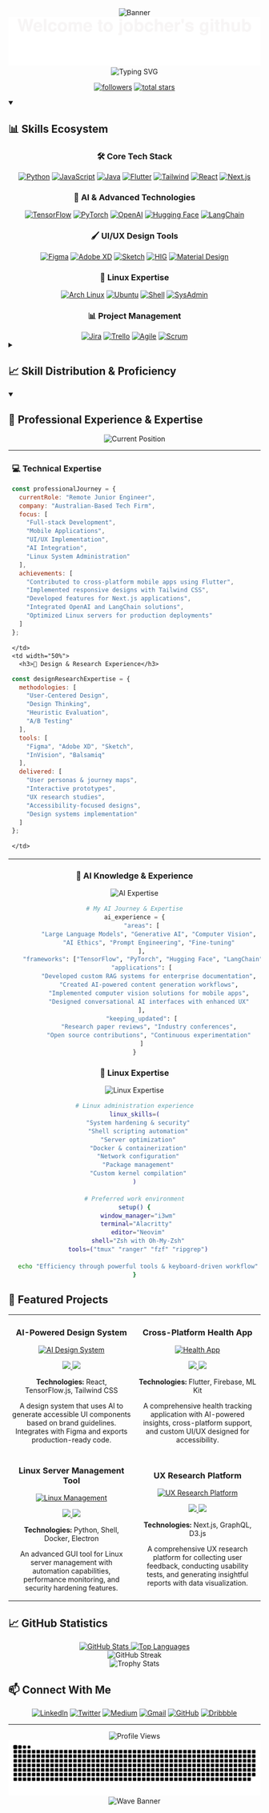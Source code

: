 <div align="center">
  <img src="https://capsule-render.vercel.app/api?type=waving&color=gradient&height=300&section=header&text=VENOM%20DEVELOPER&fontSize=90&animation=fadeIn&fontAlignY=38&desc=Full-Stack%20Developer%20|%20AI%20Enthusiast%20|%20UI/UX%20Designer&descAlignY=60&descAlign=50" alt="Banner" />
</div>

<div align="center"><img src="https://raw.githubusercontent.com/BEPb/BEPb/master/assets/Bottom_up.svg" alt="Wave Banner" /></div>

<div align="center">
  <img src="https://readme-typing-svg.herokuapp.com?font=Fira+Code&duration=3000&pause=1000&color=2F8D46&center=true&vCenter=true&width=500&lines=Remote+Junior+Engineer;Full-Stack+Developer;Python+%7C+JavaScript+%7C+Java+%7C+Flutter;UI/UX+Designer+%7C+Project+Manager;Linux+Expert+%7C+AI+Enthusiast;Always+learning+new+technologies" alt="Typing SVG" />
</div>

<p align="center">
  <a href="https://github.com/yourusername?tab=followers">
    <img alt="followers" title="Follow me on Github" src="https://custom-icon-badges.demolab.com/github/followers/yourusername?color=236ad3&labelColor=1155ba&style=for-the-badge&logo=person-add&label=Follow&logoColor=white"/></a>
  <a href="https://github.com/yourusername?tab=repositories&sort=stargazers">
    <img alt="total stars" title="Total stars on GitHub" src="https://custom-icon-badges.demolab.com/github/stars/yourusername?color=55960c&style=for-the-badge&labelColor=488207&logo=star"/></a>
</p>

<details open>
<summary><h2>📊 Skills Ecosystem</h2></summary>

<h3 align="center">🛠️ Core Tech Stack</h3>
<div align="center">
  <a href="#"><img src="https://img.shields.io/badge/Python-FFD43B?style=for-the-badge&logo=python&logoColor=blue" alt="Python"/></a>
  <a href="#"><img src="https://img.shields.io/badge/JavaScript-323330?style=for-the-badge&logo=javascript&logoColor=F7DF1E" alt="JavaScript"/></a>
  <a href="#"><img src="https://img.shields.io/badge/Java-ED8B00?style=for-the-badge&logo=java&logoColor=white" alt="Java"/></a>
  <a href="#"><img src="https://img.shields.io/badge/Flutter-02569B?style=for-the-badge&logo=flutter&logoColor=white" alt="Flutter"/></a>
  <a href="#"><img src="https://img.shields.io/badge/Tailwind_CSS-38B2AC?style=for-the-badge&logo=tailwind-css&logoColor=white" alt="Tailwind"/></a>
  <a href="#"><img src="https://img.shields.io/badge/React-20232A?style=for-the-badge&logo=react&logoColor=61DAFB" alt="React"/></a>
  <a href="#"><img src="https://img.shields.io/badge/next.js-000000?style=for-the-badge&logo=nextdotjs&logoColor=white" alt="Next.js"/></a>
</div>

<h3 align="center">🧠 AI & Advanced Technologies</h3>
<div align="center">
  <a href="#"><img src="https://img.shields.io/badge/TensorFlow-FF6F00?style=for-the-badge&logo=tensorflow&logoColor=white" alt="TensorFlow"/></a>
  <a href="#"><img src="https://img.shields.io/badge/PyTorch-EE4C2C?style=for-the-badge&logo=pytorch&logoColor=white" alt="PyTorch"/></a>
  <a href="#"><img src="https://img.shields.io/badge/OpenAI-412991?style=for-the-badge&logo=openai&logoColor=white" alt="OpenAI"/></a>
  <a href="#"><img src="https://img.shields.io/badge/Hugging_Face-FFD21E?style=for-the-badge" alt="Hugging Face"/></a>
  <a href="#"><img src="https://img.shields.io/badge/LangChain-E5E4E2?style=for-the-badge" alt="LangChain"/></a>
</div>

<h3 align="center">🖌️ UI/UX Design Tools</h3>
<div align="center">
  <a href="#"><img src="https://img.shields.io/badge/Figma-F24E1E?style=for-the-badge&logo=figma&logoColor=white" alt="Figma"/></a>
  <a href="#"><img src="https://img.shields.io/badge/Adobe_XD-470137?style=for-the-badge&logo=Adobe%20XD&logoColor=#FF61F6" alt="Adobe XD"/></a>
  <a href="#"><img src="https://img.shields.io/badge/Sketch-FFB387?style=for-the-badge&logo=sketch&logoColor=black" alt="Sketch"/></a>
  <a href="#"><img src="https://img.shields.io/badge/Human_Interface_Guidelines-000000?style=for-the-badge&logo=apple&logoColor=white" alt="HIG"/></a>
  <a href="#"><img src="https://img.shields.io/badge/Material_Design-757575?style=for-the-badge&logo=material-design&logoColor=white" alt="Material Design"/></a>
</div>

<h3 align="center">🐧 Linux Expertise</h3>
<div align="center">
  <a href="#"><img src="https://img.shields.io/badge/Arch_Linux-1793D1?style=for-the-badge&logo=arch-linux&logoColor=white" alt="Arch Linux"/></a>
  <a href="#"><img src="https://img.shields.io/badge/Ubuntu-E95420?style=for-the-badge&logo=ubuntu&logoColor=white" alt="Ubuntu"/></a>
  <a href="#"><img src="https://img.shields.io/badge/Shell_Scripting-121011?style=for-the-badge&logo=gnu-bash&logoColor=white" alt="Shell"/></a>
  <a href="#"><img src="https://img.shields.io/badge/System_Administration-4EAA25?style=for-the-badge&logo=linux&logoColor=white" alt="SysAdmin"/></a>
</div>

<h3 align="center">📊 Project Management</h3>
<div align="center">
  <a href="#"><img src="https://img.shields.io/badge/Jira-0052CC?style=for-the-badge&logo=Jira&logoColor=white" alt="Jira"/></a>
  <a href="#"><img src="https://img.shields.io/badge/Trello-0079BF?style=for-the-badge&logo=trello&logoColor=white" alt="Trello"/></a>
  <a href="#"><img src="https://img.shields.io/badge/Agile-47A248?style=for-the-badge" alt="Agile"/></a>
  <a href="#"><img src="https://img.shields.io/badge/Scrum-6DB33F?style=for-the-badge" alt="Scrum"/></a>
</div>
</details>

<details>
<summary><h2>📈 Skill Distribution & Proficiency</h2></summary>

<div align="center">
<h3>🥧 Tech Stack Distribution</h3>

```mermaid
pie title Technology Usage Distribution
    "JavaScript & Frontend" : 30
    "Python & AI" : 25
    "UI/UX Design" : 20
    "Flutter & Mobile" : 15
    "Linux & DevOps" : 10
```

<h3>📊 Skill Proficiency Matrix</h3>

| Skill Category | Technologies | Expertise Level |
|---------------|--------------|-----------------|
| **Frontend** | JavaScript, React, Next.js, Tailwind CSS | 🟩🟩🟩🟩⬜ 80% |
| **Backend** | Python, Java, Node.js | 🟩🟩🟩🟩⬜ 80% |
| **Mobile** | Flutter, React Native | 🟩🟩🟩⬜⬜ 65% |
| **UI/UX Design** | Figma, Adobe XD, User Research | 🟩🟩🟩🟩⬜ 85% |
| **AI/ML** | TensorFlow, PyTorch, LLMs | 🟩🟩🟩⬜⬜ 70% |
| **Linux** | Arch, Ubuntu, Shell Scripting | 🟩🟩🟩🟩🟩 95% |
| **Project Management** | Agile, Scrum, Jira | 🟩🟩🟩🟩⬜ 75% |

<h3>🏆 Comparative Strength Analysis</h3>

<img src="https://cr-skills-chart-widget.azurewebsites.net/api/api?username=yourusername" alt="CodersRank Skills Chart" width="700"/>
</div>
</details>

<details open>
<summary><h2>💼 Professional Experience & Expertise</h2></summary>

<div align="center">
<img src="https://img.shields.io/badge/Australian_Based_Company-Remote_Junior_Engineer-2F8D46?style=for-the-badge" alt="Current Position"/>
</div>

<div align="center">
<table>
  <tr>
    <td width="50%">
      <h3>💻 Technical Expertise</h3>
      
```javascript
const professionalJourney = {
  currentRole: "Remote Junior Engineer",
  company: "Australian-Based Tech Firm",
  focus: [
    "Full-stack Development",
    "Mobile Applications", 
    "UI/UX Implementation",
    "AI Integration",
    "Linux System Administration"
  ],
  achievements: [
    "Contributed to cross-platform mobile apps using Flutter",
    "Implemented responsive designs with Tailwind CSS",
    "Developed features for Next.js applications",
    "Integrated OpenAI and LangChain solutions",
    "Optimized Linux servers for production deployments"
  ]
};
```
    </td>
    <td width="50%">
      <h3>🎨 Design & Research Experience</h3>
      
```javascript
const designResearchExpertise = {
  methodologies: [
    "User-Centered Design",
    "Design Thinking",
    "Heuristic Evaluation",
    "A/B Testing"
  ],
  tools: [
    "Figma", "Adobe XD", "Sketch",
    "InVision", "Balsamiq"
  ],
  delivered: [
    "User personas & journey maps",
    "Interactive prototypes",
    "UX research studies",
    "Accessibility-focused designs",
    "Design systems implementation"
  ]
};
```
    </td>
  </tr>
</table>
</div>

<div align="center">
<h3>🧠 AI Knowledge & Experience</h3>
<img src="https://img.shields.io/badge/AI_Expertise-Cutting_Edge_Knowledge-9400D3?style=for-the-badge" alt="AI Expertise"/>

```python
# My AI Journey & Expertise
ai_experience = {
    "areas": [
        "Large Language Models", "Generative AI", "Computer Vision",
        "AI Ethics", "Prompt Engineering", "Fine-tuning"
    ],
    "frameworks": ["TensorFlow", "PyTorch", "Hugging Face", "LangChain"],
    "applications": [
        "Developed custom RAG systems for enterprise documentation",
        "Created AI-powered content generation workflows",
        "Implemented computer vision solutions for mobile apps",
        "Designed conversational AI interfaces with enhanced UX"
    ],
    "keeping_updated": [
        "Research paper reviews", "Industry conferences",
        "Open source contributions", "Continuous experimentation"
    ]
}
```
</div>

<div align="center">
<h3>🐧 Linux Expertise</h3>
<img src="https://img.shields.io/badge/Favorite_Distros-Arch_&_Ubuntu-1793D1?style=for-the-badge&logo=linux&logoColor=white" alt="Linux Expertise"/>

```bash
# Linux administration experience
linux_skills=(
  "System hardening & security"
  "Shell scripting automation"
  "Server optimization"
  "Docker & containerization"
  "Network configuration"
  "Package management"
  "Custom kernel compilation"
)

# Preferred work environment
setup() {
  window_manager="i3wm"
  terminal="Alacritty" 
  editor="Neovim"
  shell="Zsh with Oh-My-Zsh"
  tools=("tmux" "ranger" "fzf" "ripgrep")
  
  echo "Efficiency through powerful tools & keyboard-driven workflow"
}
```
</div>
</details>

## 🚀 Featured Projects

<div align="center">
<table>
  <tr>
    <td width="50%">
      <h3 align="center">AI-Powered Design System</h3>
      <div align="center">
        <a href="#" target="_blank">
          <img src="https://via.placeholder.com/600x400/4B0082/FFFFFF?text=AI+Design+System" width="100%" alt="AI Design System"/>
        </a>
        <p>
          <a href="#" target="_blank">
            <img src="https://img.shields.io/badge/CODE-ff9?style=for-the-badge&logo=github&logoColor=black"/>
          </a>  
          <a href="#" target="_blank">
            <img src="https://img.shields.io/badge/DEMO-39FF14?style=for-the-badge&logoColor=white"/>
          </a>
        </p>
        <p><strong>Technologies:</strong> React, TensorFlow.js, Tailwind CSS</p>
        <p>A design system that uses AI to generate accessible UI components based on brand guidelines. Integrates with Figma and exports production-ready code.</p>
      </div>
    </td>
    <td width="50%">
      <h3 align="center">Cross-Platform Health App</h3>
      <div align="center">
        <a href="#" target="_blank">
          <img src="https://via.placeholder.com/600x400/008080/FFFFFF?text=Health+App" width="100%" alt="Health App"/>
        </a>
        <p>
          <a href="#" target="_blank">
            <img src="https://img.shields.io/badge/CODE-ff9?style=for-the-badge&logo=github&logoColor=black"/>
          </a>  
          <a href="#" target="_blank">
            <img src="https://img.shields.io/badge/DEMO-39FF14?style=for-the-badge&logoColor=white"/>
          </a>
        </p>
        <p><strong>Technologies:</strong> Flutter, Firebase, ML Kit</p>
        <p>A comprehensive health tracking application with AI-powered insights, cross-platform support, and custom UI/UX designed for accessibility.</p>
      </div>
    </td>
  </tr>
  <tr>
    <td width="50%">
      <h3 align="center">Linux Server Management Tool</h3>
      <div align="center">
        <a href="#" target="_blank">
          <img src="https://via.placeholder.com/600x400/2E3440/FFFFFF?text=Linux+Management" width="100%" alt="Linux Management"/>
        </a>
        <p>
          <a href="#" target="_blank">
            <img src="https://img.shields.io/badge/CODE-ff9?style=for-the-badge&logo=github&logoColor=black"/>
          </a>  
          <a href="#" target="_blank">
            <img src="https://img.shields.io/badge/DEMO-39FF14?style=for-the-badge&logoColor=white"/>
          </a>
        </p>
        <p><strong>Technologies:</strong> Python, Shell, Docker, Electron</p>
        <p>An advanced GUI tool for Linux server management with automation capabilities, performance monitoring, and security hardening features.</p>
      </div>
    </td>
    <td width="50%">
      <h3 align="center">UX Research Platform</h3>
      <div align="center">
        <a href="#" target="_blank">
          <img src="https://via.placeholder.com/600x400/6A0DAD/FFFFFF?text=UX+Research+Platform" width="100%" alt="UX Research Platform"/>
        </a>
        <p>
          <a href="#" target="_blank">
            <img src="https://img.shields.io/badge/CODE-ff9?style=for-the-badge&logo=github&logoColor=black"/>
          </a>  
          <a href="#" target="_blank">
            <img src="https://img.shields.io/badge/DEMO-39FF14?style=for-the-badge&logoColor=white"/>
          </a>
        </p>
        <p><strong>Technologies:</strong> Next.js, GraphQL, D3.js</p>
        <p>A comprehensive UX research platform for collecting user feedback, conducting usability tests, and generating insightful reports with data visualization.</p>
      </div>
    </td>
  </tr>
</table>
</div>

## 📈 GitHub Statistics

<div align="center">
  <a href="https://github.com/anuraghazra/github-readme-stats">
    <img height="180em" src="https://github-readme-stats.vercel.app/api?username=yourusername&show_icons=true&theme=tokyonight&include_all_commits=true&count_private=true" alt="GitHub Stats"/>
    <img height="180em" src="https://github-readme-stats.vercel.app/api/top-langs/?username=yourusername&layout=compact&langs_count=8&theme=tokyonight" alt="Top Languages"/>
  </a>
</div>

<div align="center">
  <img src="https://github-readme-streak-stats.herokuapp.com/?user=yourusername&theme=tokyonight" alt="GitHub Streak"/>
</div>

<div align="center">
  <img src="https://github-profile-trophy.vercel.app/?username=yourusername&theme=discord&column=7&margin-w=15" alt="Trophy Stats"/>
</div>

## 📫 Connect With Me

<div align="center">
  <a href="https://linkedin.com/in/yourusername"><img src="https://img.shields.io/badge/LinkedIn-0077B5?style=for-the-badge&logo=linkedin&logoColor=white" alt="LinkedIn"/></a>
  <a href="https://twitter.com/yourusername"><img src="https://img.shields.io/badge/Twitter-1DA1F2?style=for-the-badge&logo=twitter&logoColor=white" alt="Twitter"/></a>
  <a href="https://medium.com/@yourusername"><img src="https://img.shields.io/badge/Medium-12100E?style=for-the-badge&logo=medium&logoColor=white" alt="Medium"/></a>
  <a href="mailto:your.email@example.com"><img src="https://img.shields.io/badge/Gmail-D14836?style=for-the-badge&logo=gmail&logoColor=white" alt="Gmail"/></a>
  <a href="https://github.com/yourusername"><img src="https://img.shields.io/badge/GitHub-100000?style=for-the-badge&logo=github&logoColor=white" alt="GitHub"/></a>
  <a href="https://dribbble.com/yourusername"><img src="https://img.shields.io/badge/Dribbble-EA4C89?style=for-the-badge&logo=dribbble&logoColor=white" alt="Dribbble"/></a>
</div>

---

<div align="center">
  <img src="https://komarev.com/ghpvc/?username=yourusername&style=for-the-badge&color=blueviolet" alt="Profile Views"/>
</div>

<div align="center">
  <img src="https://raw.githubusercontent.com/platane/snk/output/github-contribution-grid-snake-dark.svg" alt="GitHub Snake Animation"/>
</div>

<div align="center">
  <img src="https://raw.githubusercontent.com/BEPb/BEPb/master/assets/Bottom_down.svg" alt="Wave Banner" />
</div>
